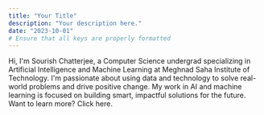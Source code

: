 ```yaml
---
title: "Your Title"
description: "Your description here."
date: "2023-10-01"
# Ensure that all keys are properly formatted
---
```


Hi, I'm Sourish Chatterjee, a Computer Science undergrad specializing in Artificial Intelligence and Machine Learning at Meghnad Saha Institute of Technology. I'm passionate about using data and technology to solve real-world problems and drive positive change. My work in AI and machine learning is focused on building smart, impactful solutions for the future. Want to learn more? Click here.